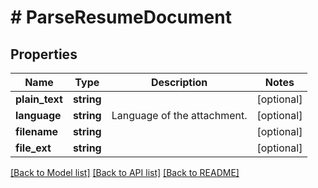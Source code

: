 # # ParseResumeDocument

## Properties

Name | Type | Description | Notes
------------ | ------------- | ------------- | -------------
**plain_text** | **string** |  | [optional]
**language** | **string** | Language of the attachment. | [optional]
**filename** | **string** |  | [optional]
**file_ext** | **string** |  | [optional]

[[Back to Model list]](../../README.md#models) [[Back to API list]](../../README.md#endpoints) [[Back to README]](../../README.md)
